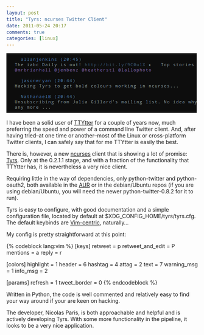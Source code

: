 ```yaml
---
layout: post
title: "Tyrs: ncurses Twitter Client"
date: 2011-05-24 20:17
comments: true
categories: [linux]
---
```

[![image](/images/post_images/tyrs.png)](http://www.flickr.com/photos/jasonwryan/5754227102/in/photostream "Tyrs photo on Flickr")

I have been a solid user of
[TTYtter](http://www.floodgap.com/software/ttytter/ "TTYtter homepage")
for a couple of years now, much preferring the speed and power of a
command line Twitter client. And, after having tried–at one time or
another–most of the Linux or cross-platform Twitter clients, I can
safely say that for me TTYtter is easily the best.

There is, however, a new
[ncurses](http://www.gnu.org/software/ncurses/ "ncurses page") client
that is showing a lot of promise:
[Tyrs](http://tyrs.nicosphere.net/index.html "Tyrs homepage"). Only at
the 0.2.1.1 stage, and with a fraction of the functionality that TTYtter
has, it is nevertheless a very nice client.

Requiring little in the way of dependencies, only python-twitter and
python-oauth2, both available in the
[AUR](http://aur.archlinux.org/ "Arch Linux User Repository") or in the
debian/Ubuntu repos (if you are using debian/Ubuntu, you will need the
newer python-twitter-0.8.2 for it to run).

Tyrs is easy to configure, with good documentation and a simple
configuration file, located by default at
$XDG\_CONFIG\_HOME/tyrs/tyrs.cfg. The default keybinds are
[Vim-centric](http://www.vim.org/ "THE editor"), naturally…

My config is pretty straightforward at this point:

{% codeblock lang:vim %}
[keys]
retweet           = p
retweet_and_edit  = P
mentions          = a
reply             = r

[colors]
highlight         = 1
header            = 6
hashtag           = 4
attag             = 2
text              = 7
warning_msg       = 1
info_msg          = 2

[params]
refresh           = 1
tweet_border      = 0
{% endcodeblock %}

Written in Python, the code is well commented and relatively easy to
find your way around if your are keen on hacking.

The developer, Nicolas Paris, is both approachable and helpful and is
actively developing Tyrs. With some more functionality in the pipeline,
it looks to be a very nice application.

